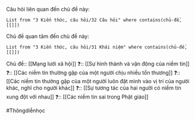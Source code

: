 Câu hỏi liên quan đến chủ đề này:
```dataview
List from "3 Kiến thức, câu hỏi/32 Câu hỏi" where contains(chủ-đề,[[]]) 
```

Chủ đề quan tâm đến chủ đề này:
```dataview
List from "3 Kiến thức, câu hỏi/31 Khái niệm" where contains(chủ-đề,[[]]) 
```
Chủ đề:: [[Mạng lưới xã hội]]
❓:: [[Sự hình thành và vận động của niềm tin]] 
❓:: [[Các niềm tin thường gặp của một người chịu nhiều tổn thương]] 
❓:: [[Các niềm tin thường gặp của một người luôn đặt mình vào vị trí của người khác, nghĩ cho người khác]] 
❓:: [[Sự tương tác của hai người có niềm tin xung đột với nhau]] 
❓:: [[Các niềm tin sai trong Phật giáo]] 

#Thôngdiễnhọc

